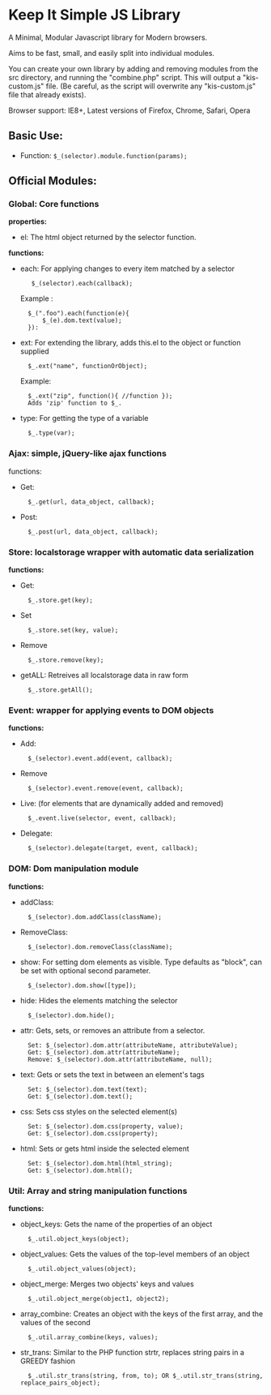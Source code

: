 # Keep It Simple JS Library #

A Minimal, Modular Javascript library for Modern browsers.

Aims to be fast, small, and easily split into individual modules. 

You can create your own library by adding and removing modules from the 
src directory, and running the "combine.php" script. This will output a 
"kis-custom.js" file. (Be careful, as the script will overwrite any "kis-custom.js"
file that already exists).

Browser support: IE8+, Latest versions of Firefox, Chrome, Safari, Opera

## Basic Use: ##

* Function:	`$_(selector).module.function(params);`

## Official Modules: ##
### Global: Core functions  ###
	
**properties:**

* el: The html object returned by the selector function.

**functions:**
			
* each: For applying changes to every item matched by a selector

		 $_(selector).each(callback);
		 	
	Example : 
        
        $_(".foo").each(function(e){
			$_(e).dom.text(value);
		}):
				  
* ext: For extending the library, adds this.el to the object or function supplied
	
    
    	$_.ext("name", functionOrObject);
		
	
	Example: 
	
		$_.ext("zip", function(){ //function });
		Adds 'zip' function to $_.
		
* type: For getting the type of a variable
	
		$_.type(var);
		

### Ajax: simple, jQuery-like ajax functions ###

functions:
	
* Get: 
	
	    $_.get(url, data_object, callback);

* Post:

	    $_.post(url, data_object, callback);
			
			    
### Store: localstorage wrapper with automatic data serialization ###

**functions:**

* Get:

		$_.store.get(key);

* Set

		$_.store.set(key, value);

* Remove
		
		$_.store.remove(key);
		
* getALL: Retreives all localstorage data in raw form

		$_.store.getAll();
			
				
### Event: wrapper for applying events to DOM objects ###

**functions:** 

* Add: 

	    $_(selector).event.add(event, callback);
	    
* Remove

	    $_(selector).event.remove(event, callback);
		
* Live: (for elements that are dynamically added and removed)

		$_.event.live(selector, event, callback);
		
* Delegate:

		$_(selector).delegate(target, event, callback);
			    
### DOM: Dom manipulation module ###

**functions:** 

* addClass: 

	    $_(selector).dom.addClass(className);
	    
* RemoveClass:

	    $_(selector).dom.removeClass(className);
	 	
* show: For setting dom elements as visible. Type defaults as "block", can be set with optional second parameter.

		$_(selector).dom.show([type]);
		
* hide: Hides the elements matching the selector

		$_(selector).dom.hide();
		
* attr: Gets, sets, or removes an attribute from a selector. 

		Set: $_(selector).dom.attr(attributeName, attributeValue);
		Get: $_(selector).dom.attr(attributeName);
		Remove: $_(selector).dom.attr(attributeName, null);
		
* text: Gets or sets the text in between an element's tags

		Set: $_(selector).dom.text(text);
		Get: $_(selector).dom.text();

* css: Sets css styles on the selected element(s)

		Set: $_(selector).dom.css(property, value);
		Get: $_(selector).dom.css(property);
		
* html: Sets or gets html inside the selected element

		Set: $_(selector).dom.html(html_string);
		Get: $_(selector).dom.html();

### Util: Array and string manipulation functions ###

**functions:**

* object_keys: Gets the name of the properties of an object

		$_.util.object_keys(object);

* object_values: Gets the values of the top-level members of an object

		$_.util.object_values(object);
		
* object_merge: Merges two objects' keys and values

		$_.util.object_merge(object1, object2);
		
* array_combine: Creates an object with the keys of the first array, and the values of the second

		$_.util.array_combine(keys, values);
		
* str_trans: Similar to the PHP function strtr, replaces string pairs in a GREEDY fashion

		$_.util.str_trans(string, from, to); OR $_.util.str_trans(string, replace_pairs_object);
		
				
	
	
	
